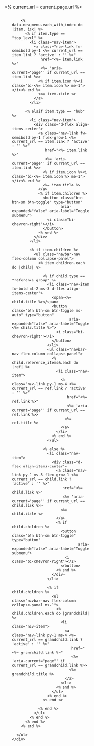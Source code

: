 <% current_url = current_page.url %>

<aside class="nav-main bg-light" data-bs-theme="lbx">
  <nav class="navbar navbar-light position-sticky lb-sticky-offset">
    <div class="offcanvas-body">
      <ul id="sidebar-nav" class="navbar-nav flex-column">

        <% data.new_menu.each_with_index do |item, idx| %>
          <% if item.type == "top_level" %>
            <li class="nav-item">
              <a class="nav-link fw-semibold py-1 <%= current_url == item.link ? 'active' : '' %>"
                 href="<%= item.link %>"
                 <%= 'aria-current="page"' if current_url == item.link %>>
                <% if item.icon %><i class="bi-<%= item.icon %> me-1"></i><% end %>
                <%= item.title %>
              </a>
            </li>

          <% elsif item.type == "hub" %>
            <li class="nav-item">
              <div class="d-flex align-items-center">
                <a class="nav-link fw-semibold py-1 flex-grow-1 <%= current_url == item.link ? 'active' : '' %>"
                   href="<%= item.link %>"
                   <%= 'aria-current="page"' if current_url == item.link %>>
                  <% if item.icon %><i class="bi-<%= item.icon %> me-1"></i><% end %>
                  <%= item.title %>
                </a>
                <% if item.children %>
                  <button class="btn btn-sm btn-toggle" type="button"
                          aria-expanded="false" aria-label="Toggle submenu">
                    <i class="bi-chevron-right"></i>
                  </button>
                <% end %>
              </div>
            </li>

            <% if item.children %>
              <ul class="navbar-nav flex-column collapse-panel">
                <% item.children.each do |child| %>

                  <% if child.type == "reference_group" %>
                    <li class="nav-item fw-bold mt-2 ms-3 d-flex align-items-center">
                      <span><%= child.title %></span>
                      <button class="btn btn-sm btn-toggle ms-auto" type="button"
                              aria-expanded="false" aria-label="Toggle <%= child.title %>">
                        <i class="bi-chevron-right"></i>
                      </button>
                    </li>
                    <ul class="navbar-nav flex-column collapse-panel">
                      <% child.reference_items&.each do |ref| %>
                        <li class="nav-item">
                          <a class="nav-link py-1 ms-4 <%= current_url == ref.link ? 'active' : '' %>"
                             href="<%= ref.link %>"
                             <%= 'aria-current="page"' if current_url == ref.link %>>
                            <%= ref.title %>
                          </a>
                        </li>
                      <% end %>
                    </ul>

                  <% else %>
                    <li class="nav-item">
                      <div class="d-flex align-items-center">
                        <a class="nav-link py-1 ms-3 flex-grow-1 <%= current_url == child.link ? 'active' : '' %>"
                           href="<%= child.link %>"
                           <%= 'aria-current="page"' if current_url == child.link %>>
                          <%= child.title %>
                        </a>
                        <% if child.children %>
                          <button class="btn btn-sm btn-toggle" type="button"
                                  aria-expanded="false" aria-label="Toggle submenu">
                            <i class="bi-chevron-right"></i>
                          </button>
                        <% end %>
                      </div>
                    </li>

                    <% if child.children %>
                      <ul class="navbar-nav flex-column collapse-panel ms-1">
                        <% child.children.each do |grandchild| %>
                          <li class="nav-item">
                            <a class="nav-link py-1 ms-4 <%= current_url == grandchild.link ? 'active' : '' %>"
                               href="<%= grandchild.link %>"
                               <%= 'aria-current="page"' if current_url == grandchild.link %>>
                              <%= grandchild.title %>
                            </a>
                          </li>
                        <% end %>
                      </ul>
                    <% end %>
                  <% end %>

                <% end %>
              </ul>
            <% end %>
          <% end %>
        <% end %>

      </ul>
    </div>
  </nav>
</aside>

<style>
/* Scope essential styles to the sidebar */
#sidebar-nav .collapse-panel { display: none; }
#sidebar-nav .ms-3 { margin-left: 1rem !important; }
#sidebar-nav .ms-4 { margin-left: 1.5rem !important; }
#sidebar-nav .btn-toggle {
  background: none;
  border: 0;
  padding: 0.125rem 0.25rem;
  line-height: 1;
  color: inherit;
}
/* Ensure the icon can rotate */
#sidebar-nav .btn-toggle > .bi-chevron-right {
  display: inline-block;
  transition: transform 0.2s ease;
}

/* Sidebar layout */
.nav-main { width: 280px; flex: 0 0 280px; overflow-y: auto; height: 100vh; }
.nav-main .navbar-nav { flex-direction: column !important; }
.nav-main .navbar { flex-direction: column !important; align-items: stretch !important; }
</style>

<script>
document.addEventListener('DOMContentLoaded', () => {
  const nav = document.getElementById('sidebar-nav');
  if (!nav) return;

  // Collapse all panels by default
  nav.querySelectorAll('.collapse-panel').forEach(panel => { panel.style.display = 'none'; });

  // Utilities to force icon rotation via inline style (with !important)
  function rotateIcon(icon, deg) {
    if (!icon) return;
    icon.style.setProperty('transition', 'transform 0.2s ease');
    icon.style.setProperty('transform', `rotate(${deg}deg)`, 'important');
  }

  function syncIcon(btn) {
    const icon = btn.querySelector('.bi-chevron-right');
    const expanded = btn.getAttribute('aria-expanded') === 'true';
    rotateIcon(icon, expanded ? 90 : 0);
  }

  // Delegated toggle: find next UL sibling and toggle it
  nav.addEventListener('click', (e) => {
    const btn = e.target.closest('.btn-toggle');
    if (!btn) return;

    const ownerLi = btn.closest('li.nav-item');
    const panel = ownerLi?.nextElementSibling;
    if (!panel || !panel.classList.contains('collapse-panel')) return;

    const expanded = btn.getAttribute('aria-expanded') === 'true';
    btn.setAttribute('aria-expanded', String(!expanded));
    panel.style.display = expanded ? 'none' : 'block';

    // Force rotate this icon
    syncIcon(btn);
  });

  // Auto-open the active branch and force-rotate ancestor icons
  const active = nav.querySelector('.nav-link.active');
  if (active) {
    let panel = active.closest('.collapse-panel');
    while (panel && nav.contains(panel)) {
      panel.style.display = 'block';
      const ownerLi = panel.previousElementSibling;
      const ownerBtn = ownerLi?.querySelector?.('.btn-toggle');
      if (ownerBtn) {
        ownerBtn.setAttribute('aria-expanded', 'true');
        syncIcon(ownerBtn);
      }
      panel = panel.parentElement?.closest('.collapse-panel');
    }
  }
});
</script>